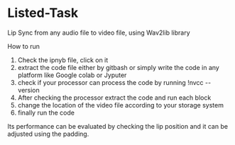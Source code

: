 # Listed-Task
Lip Sync from any audio file to video file, using Wav2lib library

How to run
1) Check the ipnyb file, click on it
2) extract the code file either by gitbash or simply write the code in any platform like Google colab or Jyputer
3) check if your processor can process the code by running !nvcc --version
4) After checking the processor extract the code and run each block
5) change the location of the video file according to your storage system
6) finally run the code

Its performance can be evaluated by checking the lip position and it can be adjusted using the padding.
